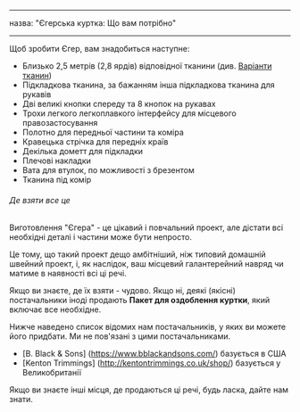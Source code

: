 - - -
назва: "Єгерська куртка: Що вам потрібно"
- - -

Щоб зробити Єгер, вам знадобиться наступне:

- Близько 2,5 метрів (2,8 ярдів) відповідної тканини (див. [Варіанти тканин](#fabric-options))
- Підкладкова тканина, за бажанням інша підкладкова тканина для рукавів
- Дві великі кнопки спереду та 8 кнопок на рукавах
- Трохи легкого легкоплавкого інтерфейсу для місцевого правозастосування
- Полотно для передньої частини та коміра
- Кравецька стрічка для передніх країв
- Декілька дометт для підкладки
- Плечові накладки
- Вата для втулок, по можливості з брезентом
- Тканина під комір

<Note>

###### Де взяти все це

Виготовлення "Єгера" - це цікавий і повчальний проект, але дістати всі необхідні деталі
і частини може бути непросто.

Це тому, що такий проект дещо амбітніший, ніж
типовий домашній швейний проект, і, як наслідок, ваш місцевий галантерейний
навряд чи матиме в наявності всі ці речі.

Якщо ви знаєте, де їх взяти - чудово. Якщо ні, деякі (якісні) постачальники
іноді продають **Пакет для оздоблення куртки**, який включає все необхідне.

Нижче наведено список відомих нам постачальників, у яких ви можете його придбати.
Ми не пов'язані з цими постачальниками.

- [B. Black & Sons] (https://www.bblackandsons.com/) базується в США
- [Kenton Trimmings] (http://kentontrimmings.co.uk/shop/) базується у Великобританії

Якщо ви знаєте інші місця, де продаються ці речі, будь ласка, дайте нам знати.

</Note>
